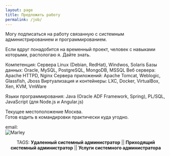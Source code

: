 ```yaml
---
layout: page
title: Предложить работу
permalink: /job/
---
```



Могу подписаться на работу связанную с системным администрированием и программированием.

Если вдруг понадобится на временный проект, человек с навыками которыми, распологаю я. Дайте знать.

Компетенция: Сервера Linux (Debian, RedHat), Windwos, Solaris
Базы данных: Oracle, MySQL, PostgreSQL, MongoDB, MSSQL
Веб сервера: Apache HTTPD, Nginx
Сервера приложений: Apache Tomcat, Weblogic, Glassfish, Jboss
Виртуализация и контейнеры: LXC, Docker, VirtualBox, Xen, KVM, VmWare

Языки программирования: Java (Oracle ADF Framework, Spring), PL/SQL, JavaScript (для Node.js и Angular.js)

Текущее местоположение Москва.  
Готов ездить в командировки практически куда угодно.

email:  
![Marley](http://img.fotografii.org/a3333333mail.gif "Marley")


<div align="center">
TAGS: <strong>Удаленный системный администратор</strong> || <strong>Приходящий системный администратор</strong> || <strong>Услуги системного администратора</strong>
</div>
